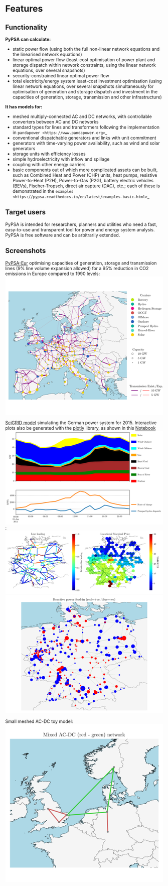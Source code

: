 # Features

## Functionality

**PyPSA can calculate:**

* static power flow (using both the full non-linear network equations and
  the linearised network equations)
* linear optimal power flow (least-cost optimisation of power plant and storage
  dispatch within network constraints, using the linear network
  equations, over several snapshots)
* security-constrained linear optimal power flow
* total electricity/energy system least-cost investment optimisation (using linear
  network equations, over several snapshots simultaneously for
  optimisation of generation and storage dispatch and investment in
  the capacities of generation, storage, transmission and other infrastructure)

**It has models for:**

* meshed multiply-connected AC and DC networks, with controllable
  converters between AC and DC networks
* standard types for lines and transformers following the implementation in `pandapower <https://www.pandapower.org>`_
* conventional dispatchable generators and links with unit commitment
* generators with time-varying power availability, such as
  wind and solar generators
* storage units with efficiency losses
* simple hydroelectricity with inflow and spillage
* coupling with other energy carriers
* basic components out of which more complicated assets can be built,
  such as Combined Heat and Power (CHP) units, heat pumps, resistive
  Power-to-Heat (P2H), Power-to-Gas (P2G), battery electric vehicles
  (BEVs), Fischer-Tropsch, direct air capture (DAC), etc.; each of
  these is demonstrated in the `examples
  <https://pypsa.readthedocs.io/en/latest/examples-basic.html>`_


## Target users

PyPSA is intended for researchers, planners and utilities who need a
fast, easy-to-use and transparent tool for power and energy system
analysis. PyPSA is free software and can be arbitrarily extended.


## Screenshots

[PyPSA-Eur](https://github.com/PyPSA/pypsa-eur) optimising capacities of generation, storage and transmission lines (9% line volume expansion allowed) for a 95% reduction in CO2 emissions in Europe compared to 1990 levels:
![](../assets/images/elec_s_256_lv1.09_Co2L-3H.png)

[SciGRID model](https://power.scigrid.de/) simulating the German power system for 2015. Interactive plots also be generated with the [plotly](https://plot.ly/python/) library, as shown in this [Notebook](https://pypsa.readthedocs.io/en/latest/examples/scigrid-lopf-then-pf.html)
![](../assets/images/stacked-gen_and_storage-scigrid.png):
![](../assets/images/lmp_and_line-loading.png)
![](../assets/images/reactive-power.png)

Small meshed AC-DC toy model:
![](../assets/images/ac_dc_meshed.png)
